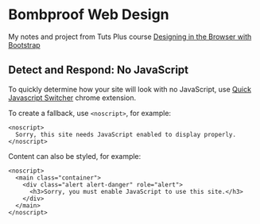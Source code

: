 # Bombproof Web Design

My notes and project from Tuts Plus course [Designing in the Browser with Bootstrap](https://webdesign.tutsplus.com/courses/bombproof-web-design)

## Detect and Respond: No JavaScript

To quickly determine how your site will look with no JavaScript, use [Quick Javascript Switcher](https://chrome.google.com/webstore/detail/quick-javascript-switcher/geddoclleiomckbhadiaipdggiiccfje?hl=en) chrome extension.

To create a fallback, use `<noscript>`, for example:

  ```
  <noscript>
    Sorry, this site needs JavaScript enabled to display properly.
  </noscript>
  ```

Content can also be styled, for example:

  ```
  <noscript>
    <main class="container">
      <div class="alert alert-danger" role="alert">
        <h3>Sorry, you must enable JavaScript to use this site.</h3>
      </div>
    </main>
  </noscript>
  ```